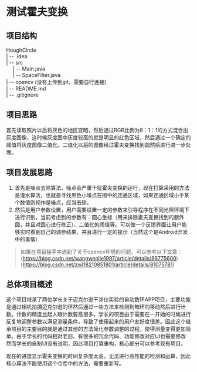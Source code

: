# 测试霍夫变换

## 项目结构

HoughCircle\
| -- .idea\
| -- src\
&emsp;&nbsp;| -- Main.java\
&emsp;&nbsp;| -- SpaceFilter.java\
| -- opencv (没有上传到git，需要自行连接)\
| -- README.md\
| -- .gitignore

## 项目思路

首先读取照片以后将灰色的地区变暗，然后通过RGB比例为8：1：1的方式混合出灰度图像，这时候灰度图中灰度较高的就是明显的红色区域，然后通过一个确定的阈值将灰度图像二值化。二值化以后的图像经过霍夫变换找到圆然后进行进一步处理。

## 项目发展思路

1. 首先是噪点去除算法，噪点会严重干扰霍夫变换的运行，现在打算采用的方法是灌水算法，也就是寻找黑色小噪点在图中的连通区域，如果连通区域小于某个数值则视作是噪点，应当去除。
2. 然后是用户参数设置，用户需要设置一定的参数来引导程序在不同光照环境下进行识别，当前考虑到的参数有：圆心坐标（用来排除霍夫变换找到的额外圆，并且对圆心进行修正）、二值化的阈值等。可以做一个反馈界面让用户能够实时看到自己的调参结果，并且进行一定的提示（当然这个是Android开发中的事情）

> 如果在项目接手中遇到了关于opencv环境的问题，可以参考以下文章：
> (https://blog.csdn.net/wangwenjie1997/article/details/88775600)
> (https://blog.csdn.net/zwl18210851801/article/details/81075781)

## 总体项目概述

这个项目继承了两位学长关于迈克尔逊干涉仪实验的自动数环APP项目，主要功能是通过相机拍摄迈克尔逊的环然后通过一些方法来检测到暗环的移动然后进行计数。计数的精度比起人眼计数要高很多。学长的项目由于需要在一开始的时候进行反复地调整参数以满足测量条件，导致了使用起来的用户友好度很差。因此这个继承项目的主要目的就是通过其他的方法简化参数调整的过程，使得测量变得更加简单。由于学长的代码相对老旧、有很多的冗余代码、功能修改对应UI也需要修改然而学长的自制UI没有说明，因此项目打算重构，核心部分可以参考现有项目。

现在的进度显示霍夫变换的时间复杂度太高，无法进行高性能的检测和运算，因此核心算法不能使用这个仓库中的方法，需要重新写。